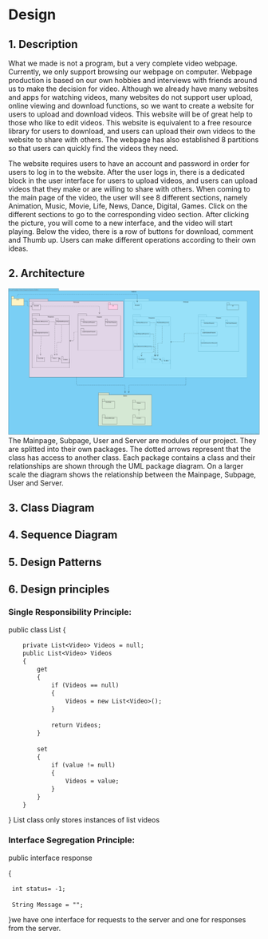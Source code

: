 # Design

## 1. Description
What we made is not a program, but a very complete video webpage. Currently, we only support browsing our webpage on computer. Webpage production is based on our own hobbies and interviews with friends around us to make the decision for video. Although we already have many websites and apps for watching videos, many websites do not support user upload, online viewing and download functions, so we want to create a website for users to upload and download videos. This website will be of great help to those who like to edit videos. This website is equivalent to a free resource library for users to download, and users can upload their own videos to the website to share with others. The webpage has also established 8 partitions so that users can quickly find the videos they need.

The website requires users to have an account and password in order for users to log in to the website. After the user logs in, there is a dedicated block in  the user interface for users to upload videos, and users can upload videos that they make or are willing to share with others. When coming to the main page of the video, the user will see 8 different sections, namely Animation, Music, Movie, Life, News, Dance, Digital, Games. Click on the different sections to go to the corresponding video section. After clicking the picture, you will come to a new interface, and the video will start playing. Below the video, there is a row of buttons for download, comment and Thumb up. Users can make different operations according to their own ideas.

## 2. Architecture
![image](https://github.com/CS386project7/Deliverables/blob/master/images/Netshell%20(1).png)
The Mainpage, Subpage, User and Server are modules of our project. They are splitted into their own packages.
The dotted arrows represent that the class has access to another class. Each package contains a class and their relationships 
are shown through the UML package diagram. On a larger scale the diagram shows the relationship between the Mainpage, 
Subpage, User and Server.

## 3. Class Diagram
## 4. Sequence Diagram
## 5. Design Patterns
## 6. Design principles

### Single Responsibility Principle: 
public class List
    {
      
        private List<Video> Videos = null;
        public List<Video> Videos
        {
            get
            {
                if (Videos == null)
                {
                    Videos = new List<Video>();
                }

                return Videos;
            }

            set
            {
                if (value != null)
                {
                    Videos = value;
                }
            }
        }
}
List class only stores instances of list videos

### Interface Segregation Principle:

public interface response

{
     
     int status= -1;
     
     String Message = "";
}we have one interface for requests to the server and one for responses from the server.

